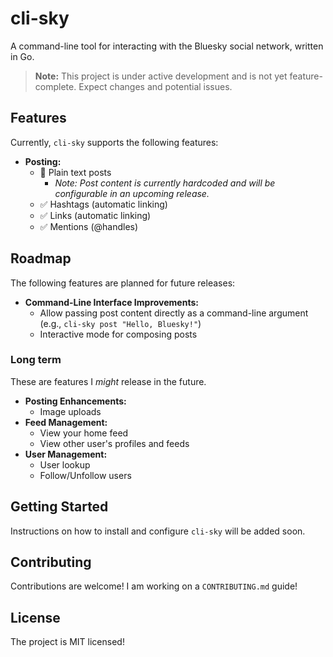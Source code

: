 # cli-sky

A command-line tool for interacting with the Bluesky social network, written in Go.

>**Note:** This project is under active development and is not yet feature-complete.  Expect changes and potential issues.

## Features
Currently, `cli-sky` supports the following features:

*   **Posting:**
    *   🚧  Plain text posts
        *   *Note: Post content is currently hardcoded and will be configurable in an upcoming release.*
    *   ✅  Hashtags (automatic linking)
    *   ✅  Links (automatic linking)
    *   ✅  Mentions (@handles)

## Roadmap
The following features are planned for future releases:

*   **Command-Line Interface Improvements:**
    *   Allow passing post content directly as a command-line argument (e.g., `cli-sky post "Hello, Bluesky!"`)
    *   Interactive mode for composing posts
 
### Long term
These are features I *might* release in the future.

*   **Posting Enhancements:**
    *   Image uploads
*   **Feed Management:**
    *   View your home feed
    *   View other user's profiles and feeds
*   **User Management:**
    *   User lookup
    *   Follow/Unfollow users

## Getting Started

Instructions on how to install and configure `cli-sky` will be added soon.

## Contributing

Contributions are welcome!  I am working on a `CONTRIBUTING.md` guide!

## License

The project is MIT licensed!

